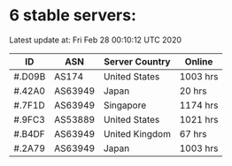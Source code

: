 # 6 stable servers:

Latest update at: Fri Feb 28 00:10:12 UTC 2020

| ID | ASN | Server Country | Online |
| -- | --- | -------------- | ------ |
| #.D09B | AS174 | United States | 1003 hrs |
| #.42A0 | AS63949 | Japan | 20 hrs |
| #.7F1D | AS63949 | Singapore | 1174 hrs |
| #.9FC3 | AS53889 | United States | 1021 hrs |
| #.B4DF | AS63949 | United Kingdom | 67 hrs |
| #.2A79 | AS63949 | Japan | 1003 hrs |

